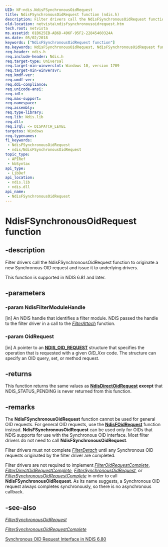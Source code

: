 ```yaml
---
UID: NF:ndis.NdisFSynchronousOidRequest
title: NdisFSynchronousOidRequest function (ndis.h)
description: Filter drivers call the NdisFSynchronousOidRequest function to originate a new Synchronous OID request and issue it to underlying drivers.
old-location: netvista\ndisfsynchronousoidrequest.htm
tech.root: netvista
ms.assetid: 01B625EB-AB6D-496F-95F2-22845460324A
ms.date: 05/02/2018
keywords: ["NdisFSynchronousOidRequest function"]
ms.keywords: NdisFSynchronousOidRequest, NdisFSynchronousOidRequest function [Network Drivers Starting with Windows Vista], ndis/NdisFSynchronousOidRequest, netvista.ndisfsynchronousoidrequest
req.header: ndis.h
req.include-header: Ndis.h
req.target-type: Universal
req.target-min-winverclnt: Windows 10, version 1709
req.target-min-winversvr: 
req.kmdf-ver: 
req.umdf-ver: 
req.ddi-compliance: 
req.unicode-ansi: 
req.idl: 
req.max-support: 
req.namespace: 
req.assembly: 
req.type-library: 
req.lib: Ndis.lib
req.dll: 
req.irql: <= DISPATCH_LEVEL
targetos: Windows
req.typenames: 
f1_keywords:
 - NdisFSynchronousOidRequest
 - ndis/NdisFSynchronousOidRequest
topic_type:
 - APIRef
 - kbSyntax
api_type:
 - LibDef
api_location:
 - ndis.lib
 - ndis.dll
api_name:
 - NdisFSynchronousOidRequest
---
```


# NdisFSynchronousOidRequest function


## -description

Filter drivers call the NdisFSynchronousOidRequest function to originate a new Synchronous OID request and issue it to underlying drivers.

This function is supported in NDIS 6.81 and later.

## -parameters

### -param NdisFilterModuleHandle 

[in]
An NDIS handle that identifies a filter module. NDIS passed the handle to the filter driver in a call to the [*FilterAttach*](nc-ndis-filter_attach.md) function.

### -param OidRequest 

[in]
A pointer to an [**NDIS_OID_REQUEST**](ns-ndis-_ndis_oid_request.md) structure that specifies the operation that is requested with a given *OID_Xxx* code. The structure can specify an OID query, set, or method request.

## -returns

This function returns the same values as [**NdisDirectOidRequest**](nf-ndis-ndisdirectoidrequest.md) **except** that NDIS_STATUS_PENDING is never returned from this function.

## -remarks

The **NdisFSynchronousOidRequest** function cannot be used for general OID requests. For general OID requests, use the [**NdisFOidRequest**](nf-ndis-ndisfoidrequest.md) function instead. **NdisFSynchronousOidRequest** can be used only for OIDs that NDIS supports for use with the Synchronous OID interface. Most filter drivers do not need to call **NdisFSynchronousOidRequest**.

Filter drivers must not complete [*FilterDetach*](nc-ndis-filter_detach.md) until any Synchronous OID requests originated by the filter driver are completed.

Filter drivers are not required to implement [*FilterOidRequestComplete*](nc-ndis-filter_oid_request_complete.md), [*FilterDirectOidRequestComplete*](nc-ndis-filter_direct_oid_request_complete.md), [*FilterSynchronousOidRequest*](nf-ndis-filter_synchronous_oid_request.md), or [*FilterSynchronousOidRequestComplete*](nf-ndis-filter_synchronous_oid_request_complete.md) in order to call **NdisFSynchronousOidRequest**. As its name suggests, a Synchronous OID request always completes synchronously, so there is no asynchronous callback.

## -see-also

[*FilterSynchronousOidRequest*](nf-ndis-filter_synchronous_oid_request.md)

[*FilterSynchronousOidRequestComplete*](nf-ndis-filter_synchronous_oid_request_complete.md)

<a href="/windows-hardware/drivers/network/synchronous-oid-request-interface-in-ndis-6-80">Synchronous OID Request Interface in NDIS 6.80</a>